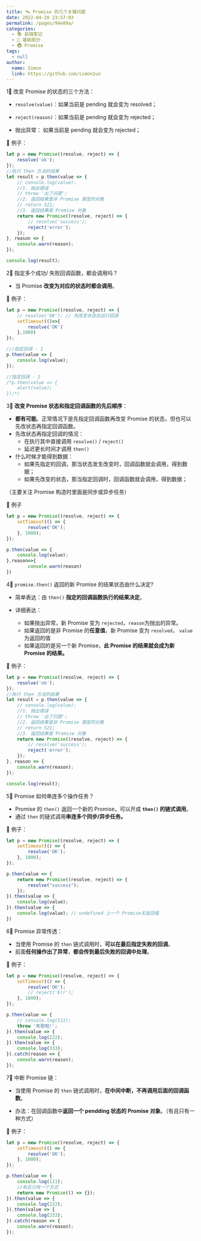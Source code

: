 ```yaml
---
title: 🛰 Promise 的几个关键问题
date: 2022-04-20 23:57:03
permalink: /pages/94e89a/
categories: 
  - 📚 前端笔记
  - 🚶 基础部分
  - 🚇 Promise
tags: 
  - null
author: 
  name: Simon
  link: https://github.com/simon1uo
---
```

1⃣️ 改变 Promise 的状态的三个方法：

+ `resolve(value)`：如果当前是 pending 就会变为 resolved； 

+ `reject(reason)`：如果当前是 pending 就会变为 rejected； 

+ 抛出异常： 如果当前是 pending 就会变为 rejected；



🌰 例子：

```js
let p = new Promise((resolve, reject) => {
    resolve('ok');
});
//执行 then 方法的结果
let result = p.then(value => {
    // console.log(value);
    //1. 抛出错误
    // throw '出了问题';
    //2. 返回结果是非 Promise 类型的对象
    // return 521;
    //3. 返回结果是 Promise 对象
    return new Promise((resolve, reject) => {
        // resolve('success');
        reject('error');
    });
}, reason => {
    console.warn(reason);
});

console.log(result);
```





2⃣️ 指定多个成功/ 失败回调函数，都会调用吗？

+ 当 Promise **改变为对应的状态时都会调用**。



🌰 例子：

```js
let p = new Promise((resolve, reject) => {
    // resolve('OK'); // 先改变状态后运行回调
    setTimeout(()=>{
        resolve('OK')
    },1000)
});

///指定回调 - 1
p.then(value => {
    console.log(value);
});

//指定回调 - 2
/*p.then(value => {
    alert(value);
});*/
```



3⃣️ **改变 Promise 状态和指定回调函数的先后顺序**：

+ **都有可能**。正常情况下是先指定回调函数再改变 Promise 的状态，但也可以先改状态再指定回调函数。
+ 先改状态再指定回调的情况：
  + 在执行其中直接调用 `resolve()` / `reject()` 
  + 延迟更长时间才调用 `then()` 
+ 什么时候才能得到数据：
  + 如果先指定的回调，那当状态发生改变时，回调函数就会调用，得到数据；
  + 如果先改变的状态，那当指定回调时，回调函数就会调用，得到数据；

（主要关注 Promise 构造时里面是同步或异步任务）



🌰 例子

```js
let p = new Promise((resolve, reject) => {
    setTimeout(() => {
        resolve('OK');
    }, 1000);
});

p.then(value => {
    console.log(value);
},reason=>{
 		console.warn(reason)   
})
```



4⃣️ `promise.then()` 返回的新 Promise 的结果状态由什么决定? 

+ 简单表达：由 `then()` **指定的回调函数执行的结果决定**。

+ 详细表达：
  + 如果抛出异常，新 Promise 变为 `rejected`，`reason`为抛出的异常。
  + 如果返回的是非 Promise 的**任意值**，新 Promise 变为 `resolved`， `value` 为返回的值
  + 如果返回的是另一个新 Promise，**此 Promise 的结果就会成为新 Promise 的结果。**



🌰 例子：

```js
let p = new Promise((resolve, reject) => {
    resolve('ok');
});
//执行 then 方法的结果
let result = p.then(value => {
    // console.log(value);
    //1. 抛出错误
    // throw '出了问题';
    //2. 返回结果是非 Promise 类型的对象
    // return 521;
    //3. 返回结果是 Promise 对象
    return new Promise((resolve, reject) => {
        // resolve('success');
        reject('error');
    });
}, reason => {
    console.warn(reason);
});

console.log(result);
```



5⃣️ Promise 如何串连多个操作任务？

+ Promise 的 `then()` 返回一个新的 Promise，可以开成 **`then()` 的链式调用**。
+ 通过 `then` 的链式调用**串连多个同步/异步任务。**



🌰 例子：

```js
let p = new Promise((resolve, reject) => {
    setTimeout(() => {
        resolve('OK');
    }, 1000);
});

p.then(value => {
    return new Promise((resolve, reject) => {
        resolve("success");
    });
}).then(value => {
    console.log(value);
}).then(value => {
    console.log(value); // undefined 上一个 Promise无返回值
})
```



6⃣️ Promise 异常传透：

+ 当使用 Promise 的 `then` 链式调用时，**可以在最后指定失败的回调**。
+ 前面**任何操作出了异常**，**都会传到最后失败的回调中处理**。



🌰 例子：

```js
let p = new Promise((resolve, reject) => {
    setTimeout(() => {
        resolve('OK');
        // reject('Err');
    }, 1000);
});

p.then(value => {
    // console.log(111);
    throw '失败啦!';
}).then(value => {
    console.log(222);
}).then(value => {
    console.log(333);
}).catch(reason => {
    console.warn(reason);
});
```



7⃣️ 中断 Promise 链：

+ 当使用 Promise 的 `then` 链式调用时，**在中间中断，不再调用后面的回调函数**。

+ 办法：在回调函数中**返回一个 pendding 状态的 Promise 对象**。（有且只有一种方式）



🌰 例子：

```js
let p = new Promise((resolve, reject) => {
    setTimeout(() => {
        resolve('OK');
    }, 1000);
});

p.then(value => {
    console.log(111);
    //有且只有一个方式
    return new Promise(() => {});
}).then(value => {
    console.log(222);
}).then(value => {
    console.log(333);
}).catch(reason => {
    console.warn(reason);
});
```